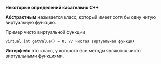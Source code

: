 **Некоторые определений касательно С++**

**Абстрактным** называется класс, который имеет хотя бы одну
читую виртуальную функцию.

Пример чисто виртуальной функции

```
virtual int getValue() = 0; // чистая виртуальная функция
```
**Интерфейс** это класс, у которого все методы являются 
чисто виртуальными функциями.
 


